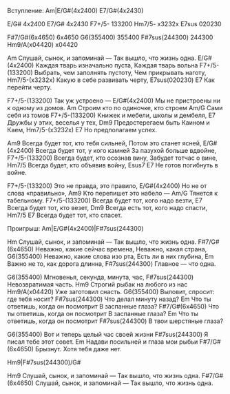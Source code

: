 Вступление: 
Am|E/G#(4x2400) E7/G#(4x2430)

E/G#      4x2400 
E7/G#     4x2430 
F7+/5-    133200 
Hm7/5-    x3232x 
E7sus     020230 

F#7/G#(6x4650)   6x4650 
G6(355400)      355400 
F#7sus(244300)    244300 
Hm9/A(x04420)    x04420

Am 
Слушай, сынок, и запоминай — 
Так вышло, что жизнь одна. 
E/G#(4x2400) 
Каждая тварь изначально пуста, 
Каждая тварь вольна 
F7+/5-(133200) 
Выбрать, чем заполнять пустоту, 
Чем прикрывать наготу, 
Hm7/5-(x3232x) 
Какую в себе развивать черту, 
E7sus(020230)         E7 
Как перейти черту. 

F7+/5-(133200) 
Так уж устроено — 
                                E/G#(4x2400) 
Мы не пристроены ни к одному из домов. 
Am 
Строим кто по одиночке, кто строем 
               Am/G 
Сами себя из томов 
F7+/5-(133200) 
Книжек и мебели, школы и дембеля, 
                 E7 
Дружбы у этих, веселья у тех, 
Dm9 
Предостерегаем быть Каином и Каем, 
Hm7/5-(x3232x)           E7 
Но предполагаем успех. 

Am9 
Всегда будет тот, кто тебя сильней, 
Потом это станет ясней, 
E/G#(4x2400) 
Всегда будет тот, у кого камней 
За пазухой больше вдвойне, 
F7+/5-(133200) 
Всегда будет, кто осознав вину, 
Забудет тотчас о вине, 
Hm7/5 
Всегда будет, кто объявив войну, 
Esus7                 E7 
Не готов погибнуть в войне. 

F7+/5-(133200) 
Это не правда, это правило, 
                 E/G#(4x2400) 
Но не от слова «правильно», 
Am9 
Кто перепишет это набело — 
                Am/G 
Тянется к табельному. 
F7+/5-(133200) 
Всегда будет тот, кого надо везти, 
                     E7 
Всегда будет тот, кто везет, 
Dm9 
Всегда есть тот, кого надо спасти, 
Hm7/5                 E7 
Всегда будет тот, кто спасет. 

Проигрыш: 
Am|E/G#(4x2400)|F#7sus(244300) 

Hm 
Слушай, сынок, и запоминай — 
Так вышло, что жизнь одна. 
F#7/G#(6x4650) 
Неважно, какие сейчас времена, 
Неважно, какая страна, 
G6(355400)
Неважно, какие слова изо рта, 
Есть ли в них глубина, 
Em 
Важно не то, как дорога длинна, 
F#7sus(244300) 
Главное — что одна. 

G6(355400)
Мгновенья, секунда, минута, час, 
              F#7sus(244300) 
Невозвратимая часть. 
Hm9 
Строгий рыбак на любого из нас 
                  Hm9/A(x04420) 
Уже заготовил снасть. 
G6(355400)
Выловит, спросит: где тебя носит? 
                  F#7sus(244300) 
Что делал минуту назад? 
Em 
Что ты ответишь, когда он посмотрит 
В заспанные глаза? 
F#7/G#(6x4650) 
Что ты ответишь, когда он посмотрит 
В заспанные глаза? 
Em 
Что ты ответишь, когда он посмотрит 
F#7sus(244300) 
В твои шерстяные глаза? 

G6(355400)
Вот и теперь целый час своей жизни 
                 F#7sus(244300) 
Я писал тебе этот совет. 
Em 
Надави посильней и глаза мои рыбьи 
F#7/G#(6x4650) 
Брызнут. Хотя тебя даже нет. 

Hm9|F#7sus(244300)/G# 

Hm9 
Слушай, сынок, и запоминай — 
Так вышло, что жизнь одна. 
F#7/G#(6x4650) 
Слушай, сынок, и запоминай — 
Так вышло, что жизнь одна. 

